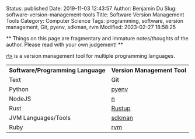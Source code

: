 Status: published
Date: 2019-11-03 12:43:57
Author: Benjamin Du
Slug: software-version-management-tools
Title: Software Version Management Tools
Category: Computer Science
Tags: programming, software, version management, Git, pyenv, sdkman, rvm
Modified: 2023-02-27 18:58:25

**
Things on this page are fragmentary and immature notes/thoughts of the author.
Please read with your own judgement!
**

[rtx](https://github.com/jdxcode/rtx)
is a version management tool for multiple programming languages.

<table style="width:100%">
  <tr>
    <th> Software/Programming Language </th>
    <th> Version Management Tool </th>
  </tr>
  <tr>
    <td> Text </td>
    <td> Git </td>
  </tr>
  <tr>
    <td> Python </td>
    <td> <a href="https://github.com/pyenv/pyenv"> pyenv </a> </td>
  </tr>
  <tr>
    <td> NodeJS </td>
    <td> <a href="https://github.com/tj/n"> n </a> </td>
  </tr>
  <tr>
    <td> Rust </td>
    <td> <a href="https://rustup.rs/"> Rustup </a> </td>
  </tr>
  <tr>
    <td> JVM Languages/Tools </td>
    <td> <a href="https://sdkman.io/"> sdkman </a> </td>
  </tr>
  <tr>
    <td> Ruby </td>
    <td> <a href="https://rvm.io/"> rvm </a> </td>
  </tr>
</table>
